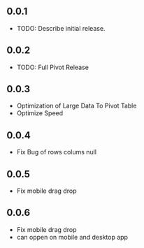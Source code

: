 ## 0.0.1

- TODO: Describe initial release.

## 0.0.2

- TODO: Full Pivot Release

## 0.0.3

- Optimization of Large Data To Pivot Table
- Optimize Speed

## 0.0.4

- Fix Bug of rows colums null

## 0.0.5

- Fix mobile drag drop

## 0.0.6

- Fix mobile drag drop
- can oppen on mobile and desktop app
